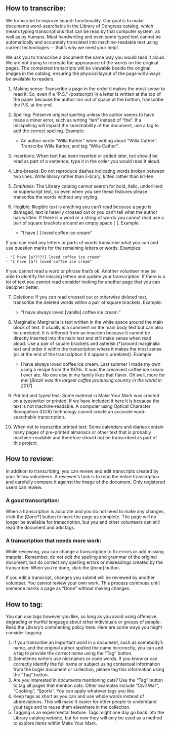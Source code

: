 ## How to transcribe:

We transcribe to improve search functionality. Our goal is to make documents word-searchable in the Library of Congress catalog, which means typing transcriptions that can be read by that computer system, as well as by humans. Most handwriting and even some typed text cannot be automatically and accurately translated into machine-readable text using current technologies -- that’s why we need your help!.

We ask you to transcribe a document the same way you would read it aloud. We are not trying to recreate the appearance of the words on the original pages. The completed transcripts will be viewable beside the original images in the catalog, ensuring the physical layout of the page will always be available to readers.


1. Making sense: Transcribe a page in the order it makes the most sense to read it. So, even if a “P.S.” (postscript) in a letter is written at the top of the paper because the author ran out of space at the bottom, transcribe the P.S. at the end.
2. Spelling: Preserve original spelling unless the author seems to have made a minor error, such as writing “teh” instead of “the”. If a misspelling will impact the searchability of the document, use a tag  to add the correct spelling. Example:

    - An author wrote “Willa Kather” when writing about “Willa Cather”. Transcribe Willa Kather, and tag “Willa Cather”.

3. Insertions: When text has been inserted or added later, but should be read as part of a sentence, type it in the order you would read it aloud.
4. Line-breaks: Do not reproduce dashes indicating words broken between two lines. Write library rather than li-brary, kitten rather than kit-ten.
5. _Emphasis_: The Library catalog cannot search for bold, italic, underlined or superscript text, so even when you see these features please transcribe the words without any styling.
6. Illegible: Illegible text is anything you can’t read because a page is damaged, text is heavily crossed out or you can’t tell what the author has written. If there is a word or a string of words you cannot read use a pair of square brackets around an empty space [ ]. Example:

    - "I have [ ] loved coffee ice cream"

If you can read any letters or parts of words transcribe what you can and use question marks for the remaining letters or words. Examples:

    - "I have [a?????] loved coffee ice cream"
    - "I have [a?] loved coffee ice cream"

If you cannot read a word or phrase that’s ok. Another volunteer may be able to identify the missing letters and update your transcription. If there is a lot of text you cannot read consider looking for another page that you can decipher better.

7. Deletions: If you can read crossed out or otherwise deleted text, transcribe the deleted words within a pair of square brackets. Example:

    - “I have always loved [vanilla] coffee ice cream.”

8. Marginalia: Marginalia is text written in the white space around the main block of text. It usually is a comment on the main body text but can also be unrelated. It is different from an insertion because it cannot be directly inserted into the main text and still make sense when read aloud. Use a pair of square brackets and asterisk (*)around marginalia text and order it within the transcription where it makes the most sense (or at the end of the transcription if it appears unrelated). Example:
    - I have always loved coffee ice cream. Last summer I made my own using a recipe from the 1970s. It was the creamiest coffee ice cream I ever ate. No one else in my family likes that flavor. Oh well, more for me! [*Brazil was the largest coffee producing country in the world in 2017*]

9. Printed and typed text: Some material in Make Your Mark was created on a typewriter or printed. If we have included it here it is because the text is not machine-readable. A computer using Optical Character Recognition (OCR) technology cannot create an accurate word-searchable transcription.
10. When not to transcribe printed text: Some calendars and diaries contain many pages of pre-printed almanacs or other text that is probably machine-readable and therefore should not be transcribed as part of this project.

## How to review:


In addition to transcribing, you can review and edit transcripts created by your fellow volunteers. A reviewer’s task is to read the entire transcription and carefully compare it against the image of the document. Only registered users can review.

### A good transcription:

When a transcription is accurate and you do not need to make any changes, click the [Done?] button to mark the page as complete. The page will no longer be available for transcription, but you and other volunteers can still read the document and add tags.

### A transcription that needs more work: 

While reviewing, you can change a transcription to fix errors or add missing material. Remember, do not edit the spelling and grammar of the original document, but do correct any spelling errors or misreadings created by the transcriber. When you’re done, click the [done] button.

If you edit a transcript, changes you submit will be reviewed by another volunteer. You cannot review your own work. This process continues until someone marks a page as “Done” without making changes.


## How to tag:
You can  use tags however you like, so long as you avoid using offensive, degrading or hurtful language about other individuals or groups of people. Read the Library’s commenting policy here. Here are some ways you might consider tagging:

1. If you transcribe an important word in a document, such as somebody’s name, and the original author spelled the name incorrectly, you can add a tag to provide the correct name using the “Tag” button.
2. Sometimes writers use nicknames or code words. If you know or can correctly identify the full name or subject using contextual information from the larger document or collection, please tag this information using the “Tag” button.
3. Are you interested in documents mentioning cats? Use the “Tag” button to tag all pages that mention cats. Other examples include “Civil War”, “Cooking”, “Sports”. You can apply whatever tags you like.
4. Keep tags as short as you can and use whole words instead of abbreviations. This will make it easier for other people to understand your tags and to reuse them elsewhere in the collection.
5. Tagging is an experimental feature. Tags might one day go back into the Library catalog website, but for now they will only be used as a method to explore items within Make Your Mark.

